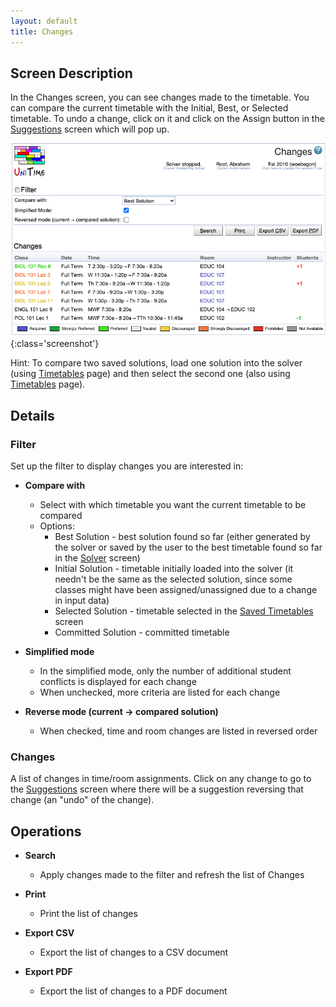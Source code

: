 ```yaml
---
layout: default
title: Changes
---
```



## Screen Description

In the Changes screen, you can see changes made to the timetable. You can compare the current timetable with the Initial, Best, or Selected timetable. To undo a change, click on it and click on the Assign button in the [Suggestions](suggestions) screen which will pop up.

![Changes](images/changes-1.png){:class='screenshot'}

Hint: To compare two saved solutions, load one solution into the solver (using [Timetables](timetables) page) and then select the second one (also using [Timetables](timetables) page).

## Details

### Filter

Set up the filter to display changes you are interested in:

* **Compare with**
	* Select with which timetable you want the current timetable to be compared
	* Options:
		* Best Solution - best solution found so far (either generated by the solver or saved by the user to the best timetable found so far in the [Solver](solver) screen)
		* Initial Solution - timetable initially loaded into the solver (it needn't be the same as the selected solution, since some classes might have been assigned/unassigned due to a change in input data)
		* Selected Solution - timetable selected in the [Saved Timetables](saved-timetables) screen
		* Committed Solution - committed timetable

* **Simplified mode**
	* In the simplified mode, only the number of additional student conflicts is displayed for each change
	* When unchecked, more criteria are listed for each change

* **Reverse mode (current → compared solution)**
	* When checked, time and room changes are listed in reversed order

### Changes

A list of changes in time/room assignments. Click on any change to go to the [Suggestions](suggestions) screen where there will be a suggestion reversing that change (an "undo" of the change).

## Operations

* **Search**
	* Apply changes made to the filter and refresh the list of Changes

* **Print**
    * Print the list of changes

* **Export CSV**
    * Export the list of changes to a CSV document

* **Export PDF**
    * Export the list of changes to a PDF document


